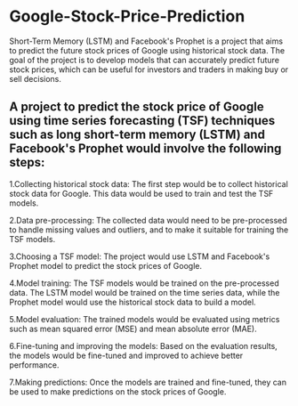 # Google-Stock-Price-Prediction
Short-Term Memory (LSTM) and Facebook's Prophet is a project that aims to predict the future stock prices of Google using historical stock data. The goal of the project is to develop models that can accurately predict future stock prices, which can be useful for investors and traders in making buy or sell decisions.


## A project to predict the stock price of Google using time series forecasting (TSF) techniques such as long short-term memory (LSTM) and Facebook's Prophet would involve the following steps:

1.Collecting historical stock data: The first step would be to collect historical stock data for Google. This data would be used to train and test the TSF models.

2.Data pre-processing: The collected data would need to be pre-processed to handle missing values and outliers, and to make it suitable for training the TSF models.

3.Choosing a TSF model: The project would use LSTM and Facebook's Prophet model to predict the stock prices of Google.

4.Model training: The TSF models would be trained on the pre-processed data. The LSTM model would be trained on the time series data, while the Prophet model would use the historical stock data to build a model.

5.Model evaluation: The trained models would be evaluated using metrics such as mean squared error (MSE) and mean absolute error (MAE).

6.Fine-tuning and improving the models: Based on the evaluation results, the models would be fine-tuned and improved to achieve better performance.

7.Making predictions: Once the models are trained and fine-tuned, they can be used to make predictions on the stock prices of Google.
